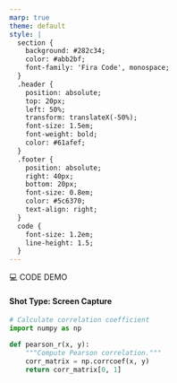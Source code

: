 ```yaml
---
marp: true
theme: default
style: |
  section {
    background: #282c34;
    color: #abb2bf;
    font-family: 'Fira Code', monospace;
  }
  .header {
    position: absolute;
    top: 20px;
    left: 50%;
    transform: translateX(-50%);
    font-size: 1.5em;
    font-weight: bold;
    color: #61afef;
  }
  .footer {
    position: absolute;
    right: 40px;
    bottom: 20px;
    font-size: 0.8em;
    color: #5c6370;
    text-align: right;
  }
  code {
    font-size: 1.2em;
    line-height: 1.5;
  }
---
```


<!-- _class: header -->
💻 CODE DEMO  
#### Shot Type: Screen Capture

```python
# Calculate correlation coefficient
import numpy as np

def pearson_r(x, y):
    """Compute Pearson correlation."""
    corr_matrix = np.corrcoef(x, y)
    return corr_matrix[0, 1]